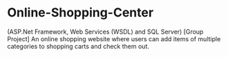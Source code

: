 # Online-Shopping-Center
(ASP.Net Framework, Web Services (WSDL) and SQL Server)  [Group Project] An online shopping website where users can add items of multiple categories to shopping carts and check them out.
